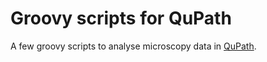 # Groovy scripts for QuPath
A few groovy scripts to analyse microscopy data in [QuPath](https://qupath.github.io/).
